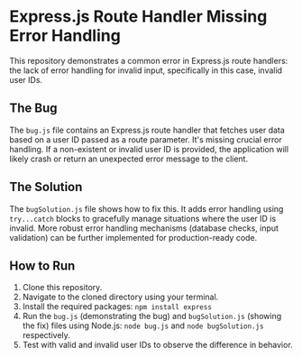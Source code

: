 # Express.js Route Handler Missing Error Handling

This repository demonstrates a common error in Express.js route handlers: the lack of error handling for invalid input, specifically in this case, invalid user IDs.

## The Bug

The `bug.js` file contains an Express.js route handler that fetches user data based on a user ID passed as a route parameter.  It's missing crucial error handling.  If a non-existent or invalid user ID is provided, the application will likely crash or return an unexpected error message to the client.

## The Solution

The `bugSolution.js` file shows how to fix this.  It adds error handling using `try...catch` blocks to gracefully manage situations where the user ID is invalid.  More robust error handling mechanisms (database checks, input validation) can be further implemented for production-ready code.

## How to Run

1. Clone this repository.
2. Navigate to the cloned directory using your terminal.
3. Install the required packages: `npm install express`
4. Run the `bug.js` (demonstrating the bug) and `bugSolution.js` (showing the fix) files using Node.js: `node bug.js` and `node bugSolution.js` respectively.
5. Test with valid and invalid user IDs to observe the difference in behavior.